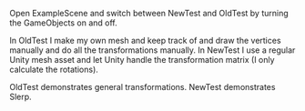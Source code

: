 Open ExampleScene and switch between NewTest and OldTest by turning the GameObjects on and off.

In OldTest I make my own mesh and keep track of and draw the vertices manually and do all the transformations manually.
In NewTest I use a regular Unity mesh asset and let Unity handle the transformation matrix (I only calculate the rotations).

OldTest demonstrates general transformations.
NewTest demonstrates Slerp.
